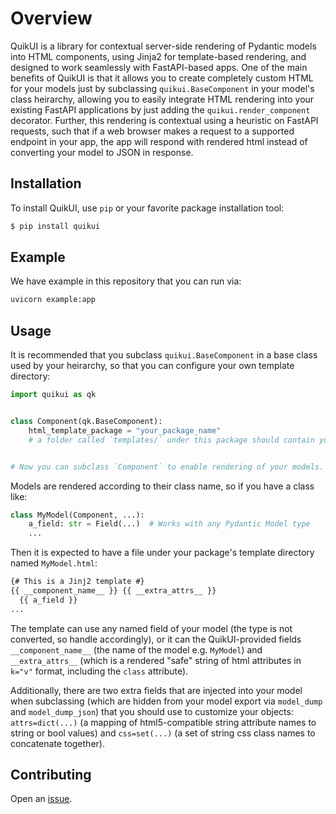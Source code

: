 # Overview

QuikUI is a library for contextual server-side rendering of Pydantic models into HTML components,
using Jinja2 for template-based rendering, and designed to work seamlessly with FastAPI-based apps.
One of the main benefits of QuikUI is that it allows you to create completely custom HTML for your
models just by subclassing `quikui.BaseComponent` in your model's class heirarchy, allowing you
to easily integrate HTML rendering into your existing FastAPI applications by just adding the
`quikui.render_component` decorator. Further, this rendering is contextual using a heuristic on
FastAPI requests, such that if a web browser makes a request to a supported endpoint in your app,
the app will respond with rendered html instead of converting your model to JSON in response.

## Installation

To install QuikUI, use `pip` or your favorite package installation tool:

```sh
$ pip install quikui
```

## Example

We have example in this repository that you can run via:

```sh
uvicorn example:app
```

## Usage

It is recommended that you subclass `quikui.BaseComponent` in a base class used by your heirarchy,
so that you can configure your own template directory:

```py
import quikui as qk


class Component(qk.BaseComponent):
    html_template_package = "your_package_name"
    # a folder called `templates/` under this package should contain your html templates


# Now you can subclass `Component` to enable rendering of your models.
```

Models are rendered according to their class name, so if you have a class like:

```py
class MyModel(Component, ...):
    a_field: str = Field(...)  # Works with any Pydantic Model type
    ...
```

Then it is expected to have a file under your package's template directory named `MyModel.html`:

```html
{# This is a Jinj2 template #}
{{ __component_name__ }} {{ __extra_attrs__ }}
  {{ a_field }}
...
```

The template can use any named field of your model (the type is not converted, so handle
accordingly), or it can the QuikUI-provided fields `__component_name__` (the name of the model e.g.
`MyModel`) and `__extra_attrs__` (which is a rendered "safe" string of html attributes in `k="v"`
format, including the `class` attribute).

Additionally, there are two extra fields that are injected into your model when subclassing (which
are hidden from your model export via `model_dump` and `model_dump_json`) that you should use to
customize your objects: `attrs=dict(...)` (a mapping of html5-compatible string attribute names to string or bool values) and `css=set(...)` (a set of string css class names to concatenate together).

## Contributing

Open an [issue](https://github.com/fubuloubu/QuikUI/issues).
